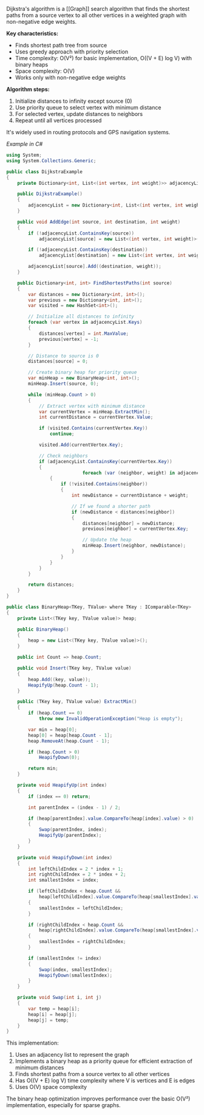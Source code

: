 Dijkstra's algorithm is a [[Graph]] search algorithm that finds the shortest paths from a source vertex to all other vertices in a weighted graph with non-negative edge weights.

**Key characteristics:**
- Finds shortest path tree from source
- Uses greedy approach with priority selection
- Time complexity: O(V²) for basic implementation, O((V + E) log V) with binary heaps
- Space complexity: O(V)
- Works only with non-negative edge weights

**Algorithm steps:**
1. Initialize distances to infinity except source (0)
2. Use priority queue to select vertex with minimum distance
3. For selected vertex, update distances to neighbors
4. Repeat until all vertices processed

It's widely used in routing protocols and GPS navigation systems.

*Example in C#*


```C#
using System;
using System.Collections.Generic;

public class DijkstraExample
{
    private Dictionary<int, List<(int vertex, int weight)>> adjacencyList;

    public DijkstraExample()
    {
        adjacencyList = new Dictionary<int, List<(int vertex, int weight)>>();
    }

    public void AddEdge(int source, int destination, int weight)
    {
        if (!adjacencyList.ContainsKey(source))
            adjacencyList[source] = new List<(int vertex, int weight)>();

        if (!adjacencyList.ContainsKey(destination))
            adjacencyList[destination] = new List<(int vertex, int weight)>();

        adjacencyList[source].Add((destination, weight));
    }

    public Dictionary<int, int> FindShortestPaths(int source)
    {
        var distances = new Dictionary<int, int>();
        var previous = new Dictionary<int, int>();
        var visited = new HashSet<int>();

        // Initialize all distances to infinity
        foreach (var vertex in adjacencyList.Keys)
        {
            distances[vertex] = int.MaxValue;
            previous[vertex] = -1;
        }

        // Distance to source is 0
        distances[source] = 0;

        // Create binary heap for priority queue
        var minHeap = new BinaryHeap<int, int>();
        minHeap.Insert(source, 0);

        while (minHeap.Count > 0)
        {
            // Extract vertex with minimum distance
            var currentVertex = minHeap.ExtractMin();
            int currentDistance = currentVertex.Value;

            if (visited.Contains(currentVertex.Key))
                continue;

            visited.Add(currentVertex.Key);

            // Check neighbors
            if (adjacencyList.ContainsKey(currentVertex.Key))
            {
			                foreach (var (neighbor, weight) in adjacencyList[currentVertex.Key])
                {
                    if (!visited.Contains(neighbor))
                    {
                        int newDistance = currentDistance + weight;

                        // If we found a shorter path
                        if (newDistance < distances[neighbor])
                        {
                            distances[neighbor] = newDistance;
                            previous[neighbor] = currentVertex.Key;

                            // Update the heap
                            minHeap.Insert(neighbor, newDistance);
                        }
                    }
                }
            }
        }

        return distances;
    }
}

public class BinaryHeap<TKey, TValue> where TKey : IComparable<TKey>
{
    private List<(TKey key, TValue value)> heap;

    public BinaryHeap()
    {
        heap = new List<(TKey key, TValue value)>();
    }

    public int Count => heap.Count;

    public void Insert(TKey key, TValue value)
    {
        heap.Add((key, value));
        HeapifyUp(heap.Count - 1);
    }

    public (TKey key, TValue value) ExtractMin()
    {
        if (heap.Count == 0)
            throw new InvalidOperationException("Heap is empty");

        var min = heap[0];
        heap[0] = heap[heap.Count - 1];
        heap.RemoveAt(heap.Count - 1);

        if (heap.Count > 0)
            HeapifyDown(0);

        return min;
    }

    private void HeapifyUp(int index)
    {
        if (index == 0) return;

        int parentIndex = (index - 1) / 2;

        if (heap[parentIndex].value.CompareTo(heap[index].value) > 0)
        {
            Swap(parentIndex, index);
            HeapifyUp(parentIndex);
        }
    }

    private void HeapifyDown(int index)
    {
        int leftChildIndex = 2 * index + 1;
        int rightChildIndex = 2 * index + 2;
        int smallestIndex = index;

        if (leftChildIndex < heap.Count &&
            heap[leftChildIndex].value.CompareTo(heap[smallestIndex].value) < 0)
        {
            smallestIndex = leftChildIndex;
        }

        if (rightChildIndex < heap.Count &&
            heap[rightChildIndex].value.CompareTo(heap[smallestIndex].value) < 0)
        {
            smallestIndex = rightChildIndex;
        }

        if (smallestIndex != index)
        {
            Swap(index, smallestIndex);
            HeapifyDown(smallestIndex);
        }
    }

    private void Swap(int i, int j)
    {
        var temp = heap[i];
        heap[i] = heap[j];
        heap[j] = temp;
    }
}
```

This implementation:

1. Uses an adjacency list to represent the graph
2. Implements a binary heap as a priority queue for efficient extraction of minimum distances
3. Finds shortest paths from a source vertex to all other vertices
4. Has O((V + E) log V) time complexity where V is vertices and E is edges
5. Uses O(V) space complexity

The binary heap optimization improves performance over the basic O(V²) implementation, especially for sparse graphs.